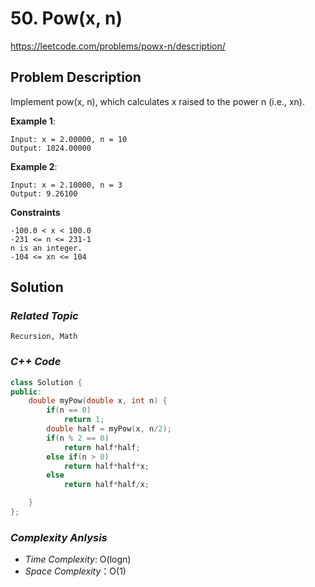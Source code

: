 # 50. Pow(x, n)

https://leetcode.com/problems/powx-n/description/

## Problem Description

Implement pow(x, n), which calculates x raised to the power n (i.e., xn).

**Example 1**:
```
Input: x = 2.00000, n = 10
Output: 1024.00000
```
**Example 2**:
```
Input: x = 2.10000, n = 3
Output: 9.26100
```

**Constraints**
```
-100.0 < x < 100.0
-231 <= n <= 231-1
n is an integer.
-104 <= xn <= 104
```

## Solution

### _Related Topic_
    Recursion, Math

### _C++ Code_
```cpp
class Solution {
public:
    double myPow(double x, int n) {
        if(n == 0)
            return 1;
        double half = myPow(x, n/2);
        if(n % 2 == 0)
            return half*half;
        else if(n > 0)
            return half*half*x;
        else
            return half*half/x;

    }
};
```

### _Complexity Anlysis_
- _Time Complexity_: O(logn)
- _Space Complexity_：O(1)
